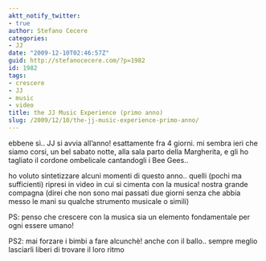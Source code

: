 ```yaml
---
aktt_notify_twitter:
- true
author: Stefano Cecere
categories:
- JJ
date: "2009-12-10T02:46:57Z"
guid: http://stefanocecere.com/?p=1982
id: 1982
tags:
- crescere
- JJ
- music
- video
title: the JJ Music Experience (primo anno)
slug: /2009/12/10/the-jj-music-experience-primo-anno/
---
```


ebbene sì.. JJ si avvia all&#8217;anno! esattamente fra 4 giorni. mi sembra ieri che siamo corsi, un bel sabato notte, alla sala parto della Margherita, e gli ho tagliato il cordone ombelicale cantandogli i Bee Gees..

ho voluto sintetizzare alcuni momenti di questo anno.. quelli (pochi ma sufficienti) ripresi in video in cui si cimenta con la musica! nostra grande compagna (direi che non sono mai passati due giorni senza che abbia messo le mani su qualche strumento musicale o simili)

PS: penso che crescere con la musica sia un elemento fondamentale per ogni essere umano!

PS2: mai forzare i bimbi a fare alcunchè! anche con il ballo.. sempre meglio lasciarli liberi di trovare il loro ritmo